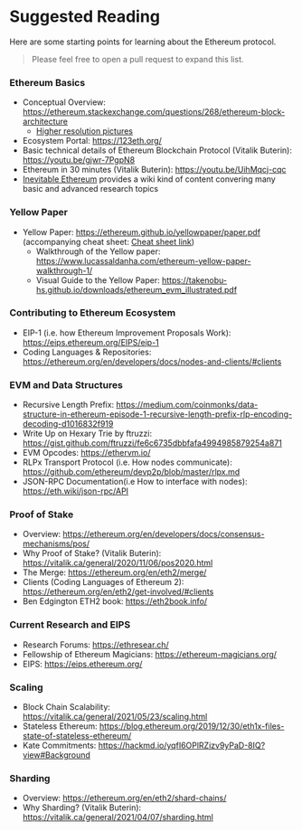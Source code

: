 # Suggested Reading

Here are some starting points for learning about the Ethereum protocol.

> Please feel free to open a pull request to expand this list.

### Ethereum Basics 
- Conceptual Overview: https://ethereum.stackexchange.com/questions/268/ethereum-block-architecture
    - [Higher resolution pictures](https://github.com/4c656554/BlockchainIllustrations/tree/2f6804a75b0ef4708adaa6e34df9681dbec4b669/Ethereum)
- Ecosystem Portal: https://123eth.org/
- Basic technical details of Ethereum Blockchain Protocol (Vitalik Buterin): https://youtu.be/gjwr-7PgpN8
- Ethereum in 30 minutes (Vitalik Buterin): https://youtu.be/UihMqcj-cqc
- [Inevitable Ethereum](https://inevitableeth.com/site/content) provides a wiki kind of content convering many basic and advanced research topics 

### Yellow Paper
- Yellow Paper: https://ethereum.github.io/yellowpaper/paper.pdf  (accompanying cheat sheet: [Cheat sheet link](https://github.com/benjaminion/YellowPaper_CheatSheet/blob/master/YPCheatSheet.pdf))
    - Walkthrough of the Yellow paper: https://www.lucassaldanha.com/ethereum-yellow-paper-walkthrough-1/
    - Visual Guide to the Yellow Paper: https://takenobu-hs.github.io/downloads/ethereum_evm_illustrated.pdf

### Contributing to Ethereum Ecosystem
  - EIP-1 (i.e. how Ethereum Improvement Proposals Work): https://eips.ethereum.org/EIPS/eip-1
  - Coding Languages & Repositories: https://ethereum.org/en/developers/docs/nodes-and-clients/#clients

### EVM and Data Structures
  - Recursive Length Prefix: https://medium.com/coinmonks/data-structure-in-ethereum-episode-1-recursive-length-prefix-rlp-encoding-decoding-d1016832f919
  - Write Up on Hexary Trie by ftruzzi: https://gist.github.com/ftruzzi/fe6c6735dbbfafa4994985879254a871
  - EVM Opcodes: https://ethervm.io/
  - RLPx Transport Protocol (i.e. How nodes communicate): https://github.com/ethereum/devp2p/blob/master/rlpx.md
  - JSON-RPC Documentation(i.e How to interface with nodes): https://eth.wiki/json-rpc/API

### Proof of Stake
   - Overview: https://ethereum.org/en/developers/docs/consensus-mechanisms/pos/
   - Why Proof of Stake? (Vitalik Buterin): https://vitalik.ca/general/2020/11/06/pos2020.html
   - The Merge: https://ethereum.org/en/eth2/merge/
   - Clients (Coding Languages of Ethereum 2): https://ethereum.org/en/eth2/get-involved/#clients
   - Ben Edgington ETH2 book: https://eth2book.info/

### Current Research and EIPS
- Research Forums: https://ethresear.ch/
- Fellowship of Ethereum Magicians: https://ethereum-magicians.org/
- EIPS: https://eips.ethereum.org/

### Scaling 
   - Block Chain Scalability: https://vitalik.ca/general/2021/05/23/scaling.html
   - Stateless Ethereum: https://blog.ethereum.org/2019/12/30/eth1x-files-state-of-stateless-ethereum/
   - Kate Commitments: https://hackmd.io/yqfI6OPlRZizv9yPaD-8IQ?view#Background

### Sharding
   - Overview: https://ethereum.org/en/eth2/shard-chains/
   - Why Sharding? (Vitalik Buterin): https://vitalik.ca/general/2021/04/07/sharding.html
